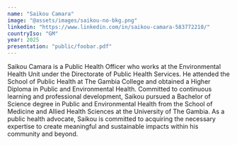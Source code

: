 ```yaml
---
name: "Saikou Camara"
image: "@assets/images/saikou-no-bkg.png"
linkedin: "https://www.linkedin.com/in/saikou-camara-583772210/"
countryIso: "GM"
year: 2025
presentation: "public/foobar.pdf"
---
```


Saikou Camara is a Public Health Officer who works at the Environmental Health Unit under the Directorate of Public Health Services. He attended the School of Public Health at The Gambia College and obtained a Higher Diploma in Public and Environmental Health. Committed to continuous learning and professional development, Saikou pursued a Bachelor of Science degree in Public and Environmental Health from the School of Medicine and Allied Health Sciences at the University of The Gambia. As a public health advocate, Saikou is committed to acquiring the necessary expertise to create meaningful and sustainable impacts within his community and beyond.
